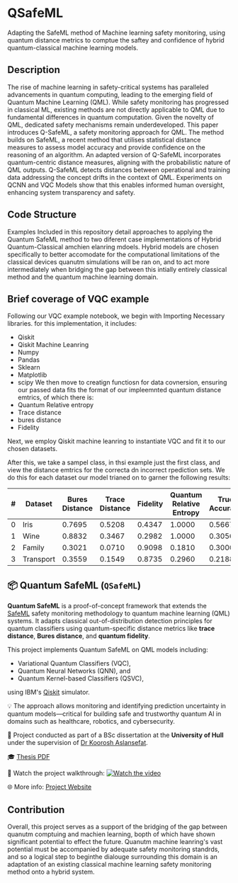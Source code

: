 # QSafeML
Adapting the SafeML method of Machine learning safety monitoring, using quantum distance metrics to comptue the saftey and confidence of hybrid quantum-classical machine learning models.

## Description
The rise of machine learning in safety-critical systems has paralleled advancements in quantum computing, leading to the emerging field of Quantum Machine Learning (QML). While safety monitoring has progressed in classical ML, existing methods are not directly applicable to QML due to fundamental differences in quantum computation. Given the novelty of QML, dedicated safety mechanisms remain underdeveloped. This paper introduces Q-SafeML, a safety monitoring approach for QML. The method builds on SafeML, a recent method that utilises statistical distance measures to assess model accuracy and provide confidence on the reasoning of an algorithm. An adapted version of Q-SafeML incorporates quantum-centric distance measures, aligning with the probabilistic nature of QML outputs. Q-SafeML detects distances between operational and training data addressing the concept drifts in the context of QML. Experiments on QCNN and VQC Models show that this enables informed human oversight, enhancing system transparency and safety. 

## Code Structure
Examples Included in this repository detail approaches to applying the Quantum SafeML method to two diferent case implementations of Hybrid Quantum-Classical amchien elanring mdoels. Hybrid models are chosen specifically to better accomodate for the computational limitations of the classical devices quanutm simulations will be ran on, and to act more intermediately when bridging the gap between this intially entirely classical method and the quantum machine learning domain. 

## Brief coverage of VQC example
Following our VQC example notebook, we begin with Importing Necessary libraries. for this implementation, it includes:
- Qiskit
- Qiskit Machine Leanring
- Numpy
- Pandas
- Sklearn
- Matplotlib
- scipy
We then move to creatign functiosn for data covnersion, ensuring our passed data fits the format of our impleemnted quantum distance emtrics, of which there is:
- Quantum Relative entropy
- Trace distance
- bures distance
- Fidelity

Next, we employ Qiskit machine leanring to instantiate VQC and fit it to our chosen datasets.

After this, we take a sampel class, in thsi example just the first class, and view the distance emtrics for the correcta dn incorrect rpediction sets. We do this for each dataset our model trianed on to garner the following results:

| #  | Dataset   | Bures Distance | Trace Distance | Fidelity | Quantum Relative Entropy | True Accuracy |
|----|-----------|----------------|----------------|----------|---------------------------|----------------|
| 0  | Iris      | 0.7695         | 0.5208         | 0.4347   | 1.0000                    | 0.5667         |
| 1  | Wine      | 0.8832         | 0.3467         | 0.2982   | 1.0000                    | 0.3056         |
| 2  | Family    | 0.3021         | 0.0710         | 0.9098   | 0.1810                    | 0.3000         |
| 3  | Transport | 0.3559         | 0.1549         | 0.8735   | 0.2960                    | 0.2188         |

## 📦 Quantum SafeML (`QSafeML`)

**Quantum SafeML** is a proof-of-concept framework that extends the [SafeML](https://doi.org/10.1016/j.artint.2021.103537) safety monitoring methodology to quantum machine learning (QML) systems. It adapts classical out-of-distribution detection principles for quantum classifiers using quantum-specific distance metrics like **trace distance**, **Bures distance**, and **quantum fidelity**.

This project implements Quantum SafeML on QML models including:
- Variational Quantum Classifiers (VQC),
- Quantum Neural Networks (QNN), and
- Quantum Kernel-based Classifiers (QSVC),

using IBM's [Qiskit](https://qiskit.org/) simulator.

💡 The approach allows monitoring and identifying prediction uncertainty in quantum models—critical for building safe and trustworthy quantum AI in domains such as healthcare, robotics, and cybersecurity.

📄 Project conducted as part of a BSc dissertation at the **University of Hull** under the supervision of [Dr Koorosh Aslansefat](https://www.hull.ac.uk/staff-directory/koorosh-aslansefat).

🎓 [Thesis PDF](./Oliver_BSc_Thesis.pdf)

🎥 Watch the project walkthrough:
[![Watch the video](http://img.youtube.com/vi/ndlLo0g1R7E/0.jpg)](https://www.youtube.com/watch?v=ndlLo0g1R7E)

🌐 More info: [Project Website](https://plennock.github.io/Honours-Stage-Project/)



## Contribution
Overall, this project serves as a support of the bridging of the gap between quanutm comptuing and machien learning, bopth of which have shown significant potential to effect the future. Quanutm machine leanring's vast potential must be accompanied by adequate safety monitoring standrds, and so a logical step to beginthe dialouge surrounding this domain is an adaptation of an existing classical machine learning safety monitoring method onto a hybrid system.
